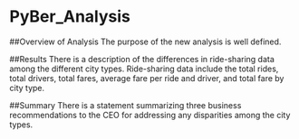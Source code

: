 # PyBer_Analysis

##Overview of Analysis
The purpose of the new analysis is well defined.

##Results
There is a description of the differences in ride-sharing data among the different city types. Ride-sharing data include the total rides, total drivers, total fares, average fare per ride and driver, and total fare by city type. 

##Summary
There is a statement summarizing three business recommendations to the CEO for addressing any disparities among the city types.
